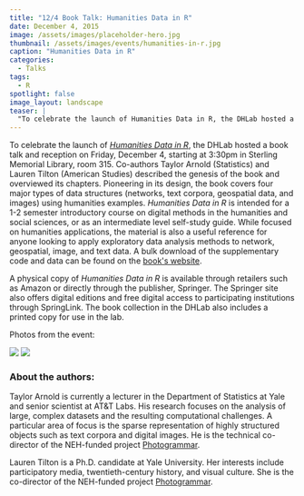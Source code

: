 ```yaml
---
title: "12/4 Book Talk: Humanities Data in R"
date: December 4, 2015
image: /assets/images/placeholder-hero.jpg
thumbnail: /assets/images/events/humanities-in-r.jpg
caption: "Humanities Data in R"
categories: 
  - Talks
tags:
  - R
spotlight: false 
image_layout: landscape
teaser: |
  "To celebrate the launch of Humanities Data in R, the DHLab hosted a book talk and reception on Friday, December 4, starting at 3:30pm in Sterling Memorial Library, room 315. Co-authors Taylor Arnold..."
---
```


To celebrate the launch of [*Humanities Data in R*](http://www.springer.com/us/book/9783319207018), the DHLab hosted a book talk and reception on Friday, December 4, starting at 3:30pm in Sterling Memorial Library, room 315. Co-authors Taylor Arnold (Statistics) and Lauren Tilton (American Studies) described the genesis of the book and overviewed its chapters. Pioneering in its design, the book covers four major types of data structures (networks, text corpora, geospatial data, and images) using humanities examples. *Humanities Data in R* is intended for a 1-2 semester introductory course on digital methods in the humanities and social sciences, or as an intermediate level self-study guide. While focused on humanities applications, the material is also a useful reference for anyone looking to apply exploratory data analysis methods to network, geospatial, image, and text data. A bulk download of the supplementary code and data can be found on the [book's website](http://humanitiesdata.org/).
  
A physical copy of <em>Humanities Data in R</em> is available through retailers such as Amazon or directly through the publisher, Springer. The Springer site also offers digital editions and free digital access to participating institutions through SpringLink. The book collection in the DHLab also includes a printed copy for use in the lab.
   
Photos from the event:

[<img src="http://web.library.yale.edu/sites/default/files/resize/images/Lauren%2CTaylor-329x219.jpeg" />](http://web.library.yale.edu/sites/default/files/images/Lauren%2CTaylor.jpeg)
[<img src="http://web.library.yale.edu/sites/default/files/resize/images/rScatterRaster-326x216.jpg" />](http://web.library.yale.edu/sites/default/files/images/rScatterRaster.jpg)
   
### About the authors:
   
Taylor Arnold is currently a lecturer in the Department of Statistics at Yale and senior scientist at AT&amp;T Labs. His research focuses on the analysis of large, complex datasets and the resulting computational challenges. A particular area of focus is the sparse representation of highly structured objects such as text corpora and digital images. He is the technical co-director of the NEH-funded project [Photogrammar](http://photogrammar.yale.edu/).
   
Lauren Tilton is a Ph.D. candidate at Yale University. Her interests include participatory media, twentieth-century history, and visual culture. She is the co-director of the NEH-funded project [Photogrammar](http://photogrammar.yale.edu/).